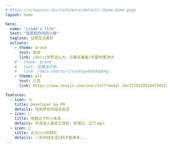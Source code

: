 ```yaml
---
# https://vitepress.dev/reference/default-theme-home-page
layout: home

hero:
  name: "cc&dd's life"
  text: "菜菜和丹丹的小窝"
  tagline: 记录生活美好
  actions:
    - theme: brand
      text: 旅游
      link: /docs/世界这么大，总要去看看/中国地理20大
    # - theme: brand
    #   text: 短路由示例
    #   link: /docs-shorturl/ssuhngw0yb3dgkkg
    - theme: alt
      text: 三亚
      link: https://www.douyin.com/user/self?modal_id=7225628514479918388&showTab=post

features:
  - icon: 💘
    title: Developer && PM
    details: 恰到好处的组合反应
  - icon: 📝
    title: 啥都记下的小本本
    details: 听说有人喜欢立目标，夸海口，立flag🙄
  - icon: 🍉
    title: 大大小小的碎片
    details: 一天对线生活24h不能再多...
---
```


